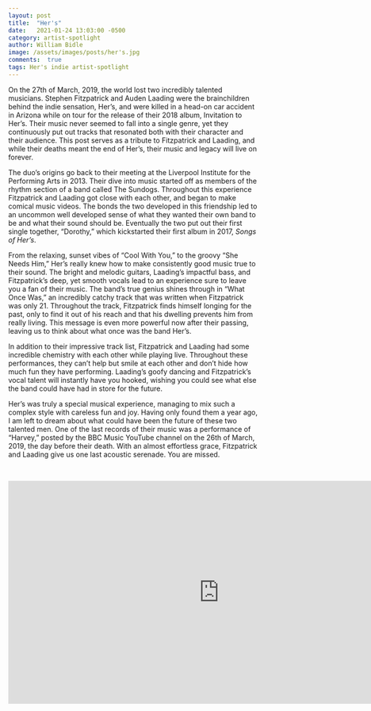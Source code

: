 ```yaml
---
layout: post
title:  "Her's"
date:   2021-01-24 13:03:00 -0500
category: artist-spotlight
author: William Bidle
image: /assets/images/posts/her's.jpg
comments:  true
tags: Her's indie artist-spotlight
---
```


On the 27th of March, 2019, the world lost two incredibly talented musicians. Stephen Fitzpatrick and Auden Laading were the brainchildren behind the indie sensation, Her’s, and were killed in a head-on car accident in Arizona while on tour for the release of their 2018 album, Invitation to Her’s. Their music never seemed to fall into a single genre, yet they continuously put out tracks that resonated both with their character and their audience. This post serves as a tribute to Fitzpatrick and Laading, and while their deaths meant the end of Her’s, their music and legacy will live on forever.

The duo’s origins go back to their meeting at the Liverpool Institute for the Performing Arts in 2013. Their dive into music started off as members of the rhythm section of a band called The Sundogs. Throughout this experience Fitzpatrick and Laading got close with each other, and began to make comical music videos. The bonds the two developed in this friendship led to an uncommon well developed sense of what they wanted their own band to be and what their sound should be. Eventually the two put out their first single together, “Dorothy,” which kickstarted their first album in 2017, _Songs of Her’s_.

From the relaxing, sunset vibes of “Cool With You,” to the groovy “She Needs Him,” Her’s really knew how to make consistently good music true to their sound. The bright and melodic guitars, Laading’s impactful bass, and Fitzpatrick’s deep, yet smooth vocals lead to an experience sure to leave you a fan of their music. The band’s true genius shines through in “What Once Was,” an incredibly catchy track that was written when Fitzpatrick was only 21. Throughout the track, Fitzpatrick finds himself longing for the past, only to find it out of his reach and that his dwelling prevents him from really living. This message is even more powerful now after their passing, leaving us to think about what once was the band Her’s.

In addition to their impressive track list, Fitzpatrick and Laading had some incredible chemistry with each other while playing live. Throughout these performances, they can’t help but smile at each other and don’t hide how much fun they have performing. Laading’s goofy dancing and Fitzpatrick’s vocal talent will instantly have you hooked, wishing you could see what else the band could have had in store for the future.

Her’s was truly a special musical experience, managing to mix such a complex style with careless fun and joy. Having only found them a year ago, I am left to dream about what could have been the future of these two talented men. One of the last records of their music was a performance of “Harvey,” posted by the BBC Music YouTube channel on the 26th of March, 2019, the day before their death. With an almost effortless grace, Fitzpatrick and Laading give us one last acoustic serenade. You are missed.

&nbsp;

<center><iframe class = "post-video" width="850" height="450" src="https://www.youtube.com/embed/ZOBwqTFWmHA" frameborder="0" allow="accelerometer; autoplay; clipboard-write; encrypted-media; gyroscope; picture-in-picture" allowfullscreen></iframe></center>

&nbsp;
